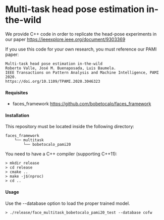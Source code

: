 # Multi-task head pose estimation in-the-wild

We provide C++ code in order to replicate the head-pose experiments in our paper https://ieeexplore.ieee.org/document/9303369

If you use this code for your own research, you must reference our PAMI paper:

```
Multi-task head pose estimation in-the-wild
Roberto Valle, José M. Buenaposada, Luis Baumela.
IEEE Transactions on Pattern Analysis and Machine Intelligence, PAMI 2020.
https://doi.org/10.1109/TPAMI.2020.3046323
```

#### Requisites
- faces_framework https://github.com/bobetocalo/faces_framework

#### Installation
This repository must be located inside the following directory:
```
faces_framework
    └── multitask 
        └── bobetocalo_pami20
```
You need to have a C++ compiler (supporting C++11):
```
> mkdir release
> cd release
> cmake ..
> make -j$(nproc)
> cd ..
```
#### Usage
Use the --database option to load the proper trained model.
```
> ./release/face_multitask_bobetocalo_pami20_test --database cofw
```
